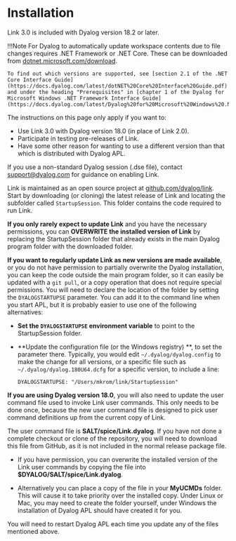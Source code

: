 # Installation

Link 3.0 is included with Dyalog version 18.2 or later.

!!!Note
	For Dyalog to automatically update workspace contents due to file changes requires .NET Framework or .NET Core. These can be downloaded from [dotnet.microsoft.com/download](https://dotnet.microsoft.com/download).
	
	To find out which versions are supported, see [section 2.1 of the .NET Core Interface Guide](https://docs.dyalog.com/latest/dotNET%20Core%20Interface%20Guide.pdf) and under the heading "Prerequisites" in [chapter 1 of the Dyalog for Microsoft Windows .NET Framework Interface Guide](https://docs.dyalog.com/latest/Dyalog%20for%20Microsoft%20Windows%20.NET%20Framework%20Interface%20Guide.pdf).


The instructions on this page only apply if you want to:

- Use Link 3.0 with Dyalog version 18.0 (in place of Link 2.0).
- Participate in testing pre-releases of Link.
- Have some other reason for wanting to use a different version than that which is distributed with Dyalog APL.

If you use a non-standard Dyalog session (.dse file), contact support@dyalog.com for guidance on enabling Link.

Link is maintained as an open source project at [github.com/dyalog/link](https://github.com/dyalog/link). Start by downloading (or cloning) the latest release of Link and locating the subfolder called `StartupSession`. This folder contains the code required to run Link.

**If you only rarely expect to update Link** and you have the necessary permissions, you can **OVERWRITE the installed version of Link** by replacing the StartupSession folder that already exists in the main Dyalog program folder with the downloaded folder.

**If you want to regularly update Link as new versions are made available**, or you do not have permission to partially overwrite the Dyalog installation, you can keep the code outside the main program folder, so it can easily be updated with a `git pull`, or a copy operation that does not require special permissions. You will need to declare the location of the folder by setting the `DYALOGSTARTUPSE` parameter. You can add it to the command line when you start APL, but it is probably easier to use one of the following alternatives:

- **Set the `DYALOGSTARTUPSE` environment variable** to point to the StartupSession folder.

- **Update the configuration file (or the Windows registry) **, to set the parameter there. Typically, you would edit `~/.dyalog/dyalog.config` to make the change for all versions, or a specific file such as `~/.dyalog/dyalog.180U64.dcfg` for a specific version, to include a line:

  `DYALOGSTARTUPSE: "/Users/mkrom/link/StartupSession"`

**If you are using Dyalog version 18.0**, you will also need to update the user command file used to invoke Link user commands. This only needs to be done once, because the new user command file is designed to pick user command definitions up from the current copy of Link.

The user command file is **SALT/spice/Link.dyalog**. If you have not done a complete checkout or clone of the repository, you will need to download this file from GitHub, as it is not included in the normal release package file.

- If you have permission, you can overwrite the installed version of the Link user commands by copying the file into **$DYALOG/SALT/spice/Link.dyalog**.

- Alternatively you can place a copy of the file in your **MyUCMDs** folder. This will cause it to take priority over the installed copy. Under Linux or Mac, you may need to create the folder yourself, under Windows the installation of Dyalog APL should have created it for you.


You will need to restart Dyalog APL each time you update any of the files mentioned above.